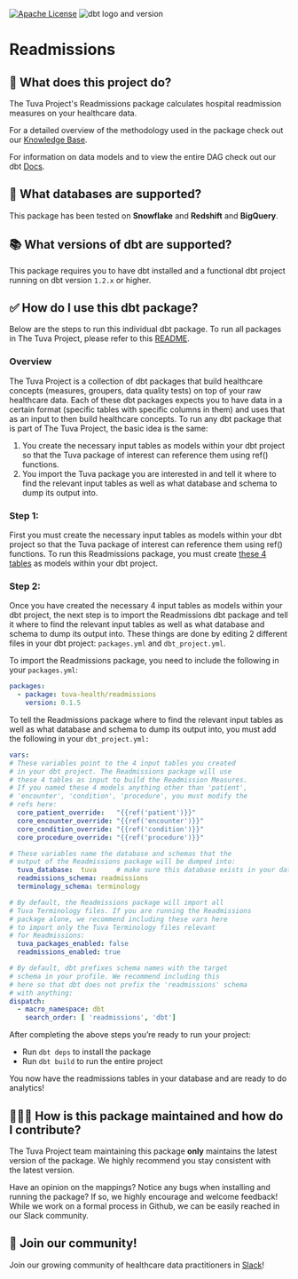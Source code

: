 [![Apache License](https://img.shields.io/badge/License-Apache%202.0-blue.svg)](https://opensource.org/licenses/Apache-2.0) ![dbt logo and version](https://img.shields.io/static/v1?logo=dbt&label=dbt-version&message=1.2.x&color=orange)

# Readmissions

## 🧰 What does this project do?

The Tuva Project's Readmissions package calculates hospital readmission measures on your healthcare data.  

For a detailed overview of the methodology used in the package check out our [Knowledge Base](https://thetuvaproject.com/docs/the-tuva-project/data-marts/readmissions).  

For information on data models and to view the entire DAG check out our dbt [Docs](https://tuva-health.github.io/readmissions/#!/overview).

## 🔌 What databases are supported?

This package has been tested on **Snowflake** and **Redshift** and **BigQuery**.

## 📚 What versions of dbt are supported?

This package requires you to have dbt installed and a functional dbt project running on dbt version `1.2.x` or higher.

## ✅ How do I use this dbt package?

Below are the steps to run this individual dbt package.  To run all packages in The Tuva Project, please refer to this [README](https://github.com/tuva-health/the_tuva_project#readme).

### Overview

The Tuva Project is a collection of dbt packages that build healthcare concepts (measures, groupers, data quality tests) on top of your raw healthcare data. Each of these dbt packages expects you to have data in a certain format (specific tables with specific columns in them) and uses that as an input to then build healthcare concepts. To run any dbt package that is part of The Tuva Project, the basic idea is the same:

1. You create the necessary input tables as models within your dbt project so that the Tuva package of interest can reference them using ref() functions.
2. You import the Tuva package you are interested in and tell it where to find the relevant input tables as well as what database and schema to dump its output into.

### **Step 1:**

First you must create the necessary input tables as models within your dbt project so that the Tuva package of interest can reference them using ref() functions. To run this Readmissions package, you must create [these 4 tables](https://tuva-health.github.io/readmissions/#!/model/model.readmissions_input.condition) as models within your dbt project.

### **Step 2:**

Once you have created the necessary 4 input tables as models within your dbt project, the next step is to import the Readmissions dbt package and tell it where to find the relevant input tables as well as what database and schema to dump its output into. These things are done by editing 2 different files in your dbt project: `packages.yml` and `dbt_project.yml`. 

To import the Readmissions package, you need to include the following in your `packages.yml`:

```yaml
packages:
  - package: tuva-health/readmissions
    version: 0.1.5

```

To tell the Readmissions package where to find the relevant input tables as well as what database and schema to dump its output into, you must add the following in your `dbt_project.yml:`

```yaml
vars:
# These variables point to the 4 input tables you created 
# in your dbt project. The Readmissions package will use
# these 4 tables as input to build the Readmission Measures.
# If you named these 4 models anything other than 'patient',
# 'encounter', 'condition', 'procedure', you must modify the
# refs here:
  core_patient_override:   "{{ref('patient')}}"
  core_encounter_override: "{{ref('encounter')}}"
  core_condition_override: "{{ref('condition')}}"
  core_procedure_override: "{{ref('procedure')}}"

# These variables name the database and schemas that the
# output of the Readmissions package will be dumped into:
  tuva_database:  tuva     # make sure this database exists in your data warehouse
  readmissions_schema: readmissions
  terminology_schema: terminology

# By default, the Readmissions package will import all
# Tuva Terminology files. If you are running the Readmissions
# package alone, we recommend including these vars here
# to import only the Tuva Terminology files relevant
# for Readmissions:
  tuva_packages_enabled: false	    
  readmissions_enabled: true       

# By default, dbt prefixes schema names with the target 
# schema in your profile. We recommend including this 
# here so that dbt does not prefix the 'readmissions' schema
# with anything:
dispatch:
  - macro_namespace: dbt
    search_order: [ 'readmissions', 'dbt']
```

After completing the above steps you’re ready to run your project:

- Run `dbt deps` to install the package
- Run `dbt build` to run the entire project

You now have the readmissions tables in your database and are ready to do analytics!

## 🙋🏻‍♀️ ****How is this package maintained and how do I contribute?****

The Tuva Project team maintaining this package **only** maintains the latest version of the package. We highly recommend you stay consistent with the latest version.

Have an opinion on the mappings? Notice any bugs when installing and running the package? If so, we highly encourage and welcome feedback! While we work on a formal process in Github, we can be easily reached in our Slack community.

## 🤝 Join our community!

Join our growing community of healthcare data practitioners in [Slack](https://join.slack.com/t/thetuvaproject/shared_invite/zt-16iz61187-G522Mc2WGA2mHF57e0il0Q)!
